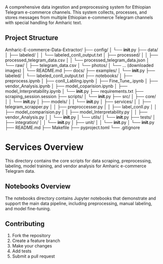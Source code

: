 
A comprehensive data ingestion and preprocessing system for Ethiopian Telegram e-commerce channels. This system collects, processes, and stores messages from multiple Ethiopian e-commerce Telegram channels with special handling for Amharic text.
## Project Structure

Amharic-E-commerce-Data-Extractor/
├── config/
│   └── __init__.py
├── data/
│   ├── labeled/
│   │   └── labeled_conll_output.txt
│   ├── processed/
│   │   ├── processed_telegram_data.csv
│   │   └── processed_telegram_data.json
│   └── raw/
│       ├── telegram_data.csv
│       └── photos/
│           └── ... (downloaded images)
│   └── README.md
├── docs/
├── examples/
│   └── __init__.py
├── labeled/
│   └── labeled_conll_output.txt
├── notebooks/
│   ├── preprocess.ipynb
│   ├── conll_Labling.ipynb
│   ├── Fine_Tune_.ipynb
│   ├── vendor_Analysis.ipynb
│   ├── model_coparision.ipynb
│   ├── model_Interpretability.ipynb
│   └── __init__.py
├── requirements.txt
├── scraping_session.session
├── scripts/
│   └── __init__.py
├── src/
│   ├── core/
│   │   └── __init__.py
│   ├── models/
│   │   └── __init__.py
│   ├── services/
│   │   ├── telegram_scrapper.py
│   │   ├── preproccesser.py
│   │   ├── label_conll.py
│   │   ├── model_comparision.py
│   │   ├── model_Interpretability.py
│   │   ├── vendor_Analysis.py
│   │   └── __init__.py
│   └── utils/
│       └── __init__.py
├── tests/
│   ├── integration/
│   │   └── __init__.py
│   ├── unit/
│   │   └── __init__.py
│   └── __init__.py
├── README.md
├── Makefile
├── pyproject.toml
└── .gitignore

# Services Overview

This directory contains the core scripts for data scraping, preprocessing, labeling, model training, and vendor analysis for Amharic e-commerce Telegram data.

## Notebooks Overview

The notebooks directory contains Jupyter notebooks that demonstrate and support the main data pipeline, including preprocessing, manual labeling, and model fine-tuning.

## Contributing

1. Fork the repository
2. Create a feature branch
3. Make your changes
4. Add tests
5. Submit a pull request


